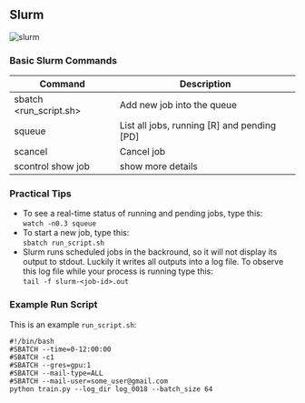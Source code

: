 ## Slurm

![slurm](http://hpc-uit.readthedocs.io/en/latest/_images/slurm.jpg)

### Basic Slurm Commands
|Command                | Description                                     |
|-----------------------|-------------------------------------------------|
|sbatch <run_script.sh>         | Add new job into the queue                      |
|squeue                     | List all jobs, running [R] and pending [PD]     |
|scancel <job-id>           | Cancel job |
|scontrol show job <job-id> | show more details |

### Practical Tips
- To see a real-time status of running and pending jobs, type this:  
```watch -n0.3 squeue```
- To start a new job, type this:  
```sbatch run_script.sh```
- Slurm runs scheduled jobs in the backround, so it will not display its output to stdout. 
  Luckily it writes all outputs into a log file. 
  To observe this log file while your process is running type this:  
```tail -f slurm-<job-id>.out```  

### Example Run Script
This is an example `run_script.sh`:
```
#!/bin/bash
#SBATCH --time=0-12:00:00
#SBATCH -c1
#SBATCH --gres=gpu:1
#SBATCH --mail-type=ALL
#SBATCH --mail-user=some_user@gmail.com
python train.py --log_dir log_0018 --batch_size 64
```
